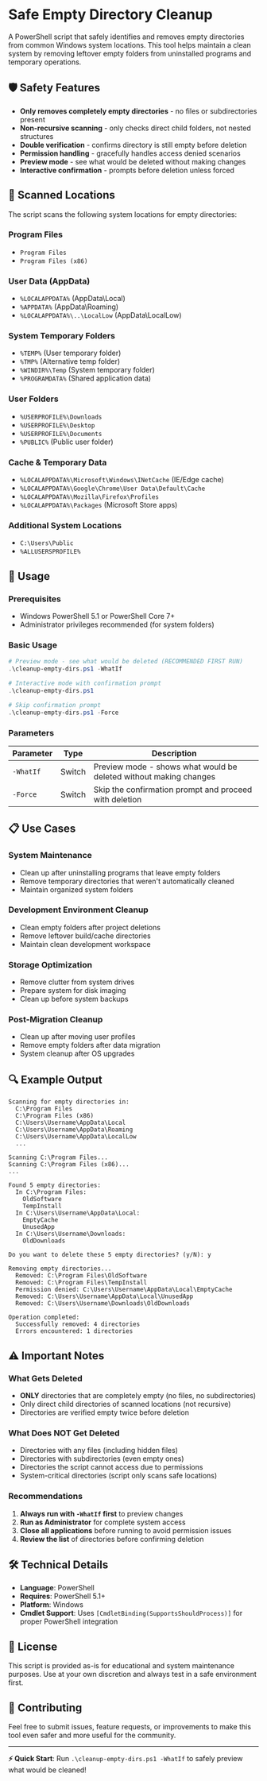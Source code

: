 # Safe Empty Directory Cleanup

A PowerShell script that safely identifies and removes empty directories from common Windows system locations. This tool helps maintain a clean system by removing leftover empty folders from uninstalled programs and temporary operations.

## 🛡️ Safety Features

- **Only removes completely empty directories** - no files or subdirectories present
- **Non-recursive scanning** - only checks direct child folders, not nested structures
- **Double verification** - confirms directory is still empty before deletion
- **Permission handling** - gracefully handles access denied scenarios
- **Preview mode** - see what would be deleted without making changes
- **Interactive confirmation** - prompts before deletion unless forced

## 📂 Scanned Locations

The script scans the following system locations for empty directories:

### Program Files
- `Program Files`
- `Program Files (x86)`

### User Data (AppData)
- `%LOCALAPPDATA%` (AppData\Local)
- `%APPDATA%` (AppData\Roaming)
- `%LOCALAPPDATA%\..\LocalLow` (AppData\LocalLow)

### System Temporary Folders
- `%TEMP%` (User temporary folder)
- `%TMP%` (Alternative temp folder)
- `%WINDIR%\Temp` (System temporary folder)
- `%PROGRAMDATA%` (Shared application data)

### User Folders
- `%USERPROFILE%\Downloads`
- `%USERPROFILE%\Desktop`
- `%USERPROFILE%\Documents`
- `%PUBLIC%` (Public user folder)

### Cache & Temporary Data
- `%LOCALAPPDATA%\Microsoft\Windows\INetCache` (IE/Edge cache)
- `%LOCALAPPDATA%\Google\Chrome\User Data\Default\Cache`
- `%LOCALAPPDATA%\Mozilla\Firefox\Profiles`
- `%LOCALAPPDATA%\Packages` (Microsoft Store apps)

### Additional System Locations
- `C:\Users\Public`
- `%ALLUSERSPROFILE%`

## 🚀 Usage

### Prerequisites
- Windows PowerShell 5.1 or PowerShell Core 7+
- Administrator privileges recommended (for system folders)

### Basic Usage

```powershell
# Preview mode - see what would be deleted (RECOMMENDED FIRST RUN)
.\cleanup-empty-dirs.ps1 -WhatIf

# Interactive mode with confirmation prompt
.\cleanup-empty-dirs.ps1

# Skip confirmation prompt
.\cleanup-empty-dirs.ps1 -Force
```

### Parameters

| Parameter | Type | Description |
|-----------|------|-------------|
| `-WhatIf` | Switch | Preview mode - shows what would be deleted without making changes |
| `-Force` | Switch | Skip the confirmation prompt and proceed with deletion |

## 📋 Use Cases

### System Maintenance
- Clean up after uninstalling programs that leave empty folders
- Remove temporary directories that weren't automatically cleaned
- Maintain organized system folders

### Development Environment Cleanup
- Clean empty folders after project deletions
- Remove leftover build/cache directories
- Maintain clean development workspace

### Storage Optimization
- Remove clutter from system drives
- Prepare system for disk imaging
- Clean up before system backups

### Post-Migration Cleanup
- Clean up after moving user profiles
- Remove empty folders after data migration
- System cleanup after OS upgrades

## 🔍 Example Output

```
Scanning for empty directories in:
  C:\Program Files
  C:\Program Files (x86)
  C:\Users\Username\AppData\Local
  C:\Users\Username\AppData\Roaming
  C:\Users\Username\AppData\LocalLow
  ...

Scanning C:\Program Files...
Scanning C:\Program Files (x86)...
...

Found 5 empty directories:
  In C:\Program Files:
    OldSoftware
    TempInstall
  In C:\Users\Username\AppData\Local:
    EmptyCache
    UnusedApp
  In C:\Users\Username\Downloads:
    OldDownloads

Do you want to delete these 5 empty directories? (y/N): y

Removing empty directories...
  Removed: C:\Program Files\OldSoftware
  Removed: C:\Program Files\TempInstall
  Permission denied: C:\Users\Username\AppData\Local\EmptyCache
  Removed: C:\Users\Username\AppData\Local\UnusedApp
  Removed: C:\Users\Username\Downloads\OldDownloads

Operation completed:
  Successfully removed: 4 directories
  Errors encountered: 1 directories
```

## ⚠️ Important Notes

### What Gets Deleted
- **ONLY** directories that are completely empty (no files, no subdirectories)
- Only direct child directories of scanned locations (not recursive)
- Directories are verified empty twice before deletion

### What Does NOT Get Deleted
- Directories with any files (including hidden files)
- Directories with subdirectories (even empty ones)
- Directories the script cannot access due to permissions
- System-critical directories (script only scans safe locations)

### Recommendations
1. **Always run with `-WhatIf` first** to preview changes
2. **Run as Administrator** for complete system access
3. **Close all applications** before running to avoid permission issues
4. **Review the list** of directories before confirming deletion

## 🛠️ Technical Details

- **Language**: PowerShell
- **Requires**: PowerShell 5.1+
- **Platform**: Windows
- **Cmdlet Support**: Uses `[CmdletBinding(SupportsShouldProcess)]` for proper PowerShell integration

## 📄 License

This script is provided as-is for educational and system maintenance purposes. Use at your own discretion and always test in a safe environment first.

## 🤝 Contributing

Feel free to submit issues, feature requests, or improvements to make this tool even safer and more useful for the community.

---

**⚡ Quick Start**: Run `.\cleanup-empty-dirs.ps1 -WhatIf` to safely preview what would be cleaned!